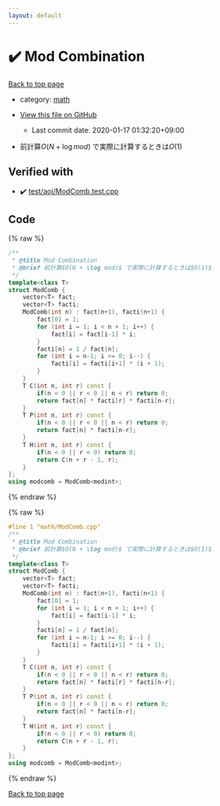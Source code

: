 ```yaml
---
layout: default
---
```


<!-- mathjax config similar to math.stackexchange -->
<script type="text/javascript" async
  src="https://cdnjs.cloudflare.com/ajax/libs/mathjax/2.7.5/MathJax.js?config=TeX-MML-AM_CHTML">
</script>
<script type="text/x-mathjax-config">
  MathJax.Hub.Config({
    TeX: { equationNumbers: { autoNumber: "AMS" }},
    tex2jax: {
      inlineMath: [ ['$','$'] ],
      processEscapes: true
    },
    "HTML-CSS": { matchFontHeight: false },
    displayAlign: "left",
    displayIndent: "2em"
  });
</script>

<script type="text/javascript" src="https://cdnjs.cloudflare.com/ajax/libs/jquery/3.4.1/jquery.min.js"></script>
<script src="https://cdn.jsdelivr.net/npm/jquery-balloon-js@1.1.2/jquery.balloon.min.js" integrity="sha256-ZEYs9VrgAeNuPvs15E39OsyOJaIkXEEt10fzxJ20+2I=" crossorigin="anonymous"></script>
<script type="text/javascript" src="../../assets/js/copy-button.js"></script>
<link rel="stylesheet" href="../../assets/css/copy-button.css" />


# :heavy_check_mark: Mod Combination

<a href="../../index.html">Back to top page</a>

* category: <a href="../../index.html#7e676e9e663beb40fd133f5ee24487c2">math</a>
* <a href="{{ site.github.repository_url }}/blob/master/math/ModComb.cpp">View this file on GitHub</a>
    - Last commit date: 2020-01-17 01:32:20+09:00


* 前計算$O(N + \log mod)$ で実際に計算するときは$O(1)$


## Verified with

* :heavy_check_mark: <a href="../../verify/test/aoj/ModComb.test.cpp.html">test/aoj/ModComb.test.cpp</a>


## Code

<a id="unbundled"></a>
{% raw %}
```cpp
/**
 * @title Mod Combination
 * @brief 前計算$O(N + \log mod)$ で実際に計算するときは$O(1)$
 */
template<class T>
struct ModComb {
	vector<T> fact;
	vector<T> facti;
	ModComb(int n) : fact(n+1), facti(n+1) {
		fact[0] = 1;
		for (int i = 1; i < n + 1; i++) {
			fact[i] = fact[i-1] * i;
		}
		facti[n] = 1 / fact[n];
		for (int i = n-1; i >= 0; i--) {
			facti[i] = facti[i+1] * (i + 1);
		}
	}
	T C(int n, int r) const {
		if(n < 0 || r < 0 || n < r) return 0;
		return fact[n] * facti[r] * facti[n-r];
	}
	T P(int n, int r) const {
		if(n < 0 || r < 0 || n < r) return 0;
		return fact[n] * facti[n-r];
	}
	T H(int n, int r) const {
		if(n < 0 || r < 0) return 0;
		return C(n + r - 1, r);
	}
};
using modcomb = ModComb<modint>;
```
{% endraw %}

<a id="bundled"></a>
{% raw %}
```cpp
#line 1 "math/ModComb.cpp"
/**
 * @title Mod Combination
 * @brief 前計算$O(N + \log mod)$ で実際に計算するときは$O(1)$
 */
template<class T>
struct ModComb {
	vector<T> fact;
	vector<T> facti;
	ModComb(int n) : fact(n+1), facti(n+1) {
		fact[0] = 1;
		for (int i = 1; i < n + 1; i++) {
			fact[i] = fact[i-1] * i;
		}
		facti[n] = 1 / fact[n];
		for (int i = n-1; i >= 0; i--) {
			facti[i] = facti[i+1] * (i + 1);
		}
	}
	T C(int n, int r) const {
		if(n < 0 || r < 0 || n < r) return 0;
		return fact[n] * facti[r] * facti[n-r];
	}
	T P(int n, int r) const {
		if(n < 0 || r < 0 || n < r) return 0;
		return fact[n] * facti[n-r];
	}
	T H(int n, int r) const {
		if(n < 0 || r < 0) return 0;
		return C(n + r - 1, r);
	}
};
using modcomb = ModComb<modint>;

```
{% endraw %}

<a href="../../index.html">Back to top page</a>

